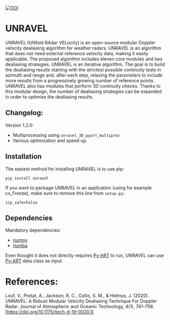 [![DOI](https://zenodo.org/badge/119326382.svg)](https://zenodo.org/badge/latestdoi/119326382)

# UNRAVEL

UNRAVEL (UNfold RAdar VELocity) is an open-source modular Doppler velocity dealiasing algorithm for weather radars. UNRAVEL is an algorithm that does not need external reference velocity data, making it easily applicable. The proposed algorithm includes eleven core modules and two dealiasing strategies. UNRAVEL is an iterative algorithm. The goal is to build the dealiasing results starting with the strictest possible continuity tests in azimuth and range and, after each step, relaxing the parameters to include more results from a progressively growing number of reference points. UNRAVEL also has modules that perform 3D continuity checks. Thanks to this modular design, the number of dealiasing strategies can be expanded in order to optimise the dealiasing results.

## Changelog:

Version 1.2.0:
- Multiprocessing using `unravel_3D_pyart_multiproc`
- Various optimization and speed up.

## Installation

The easiest method for installing UNRAVEL is to use pip:

```pip install unravel```

If you want to package UNRAVEL in an application (using for example cx_Freeze), make sure to remove this line from `setup.py`:

```zip_safe=False```

## Dependencies

Mandatory dependencies:
- [numpy][1]
- [numba][2]

Even thought it does not directly requires [Py-ART][3] to run, UNRAVEL can use [Py-ART][3] data class as input.

[1]: http://www.scipy.org/
[2]: http://numba.pydata.org
[3]: https://github.com/ARM-DOE/pyart

# References:

Louf, V., Protat, A., Jackson, R. C., Collis, S. M., & Helmus, J. (2020). UNRAVEL: A Robust Modular Velocity Dealiasing Technique For Doppler Radar. Journal of Atmospheric and Oceanic Technology, 4(1), 741–758. [https://doi.org/10.1175/jtech-d-19-0020.1]
